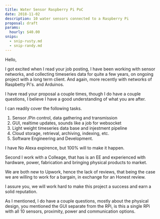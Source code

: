 ```yaml
---
title: Water Sensor Raspberry Pi PoC
date: 2018-11-02
description: 10 water sensors connected to a Raspberry Pi
proposal: draft
params:
  hourly: $40.00
snips:
  - snip-rusty.md
  - snip-randy.md
---
```


Hello, 

I got excited when I read your job posting, I have been working with
sensor networks, and collecting timeseries data for quite a few years,
on ongoing project with a long term client. And again, more
recently with networks of Raspbetty Pi's. and Arduinos. 

I have read your proposal a couple times, though I do have a couple
questions, I believe I have a good understanding of what you are
after. 

I can readily cover the following tasks.

1. Sensor /Pin control, data gathering and transmission
2. GUI, realtime updates, sounds like a job for websocket
3. Light weight timeseries data base and injestment pipeline
4. Cloud storage, retrieval, archiving, indexing, etc.
5. Software Engineering and Development.

I have No Alexa expirence, but 100% will to make it happen.

Second I work with a Colleage, that has is an EE and experienced with
hardware, power, fabrication and bringing physical products to market.

We are both new to Upwork, hence the lack of reviews, that being the
case we are willing to work for a bargain, in exchange for an Honest
review. 

I assure you, we will work hard to make this project a success and
earn a solid reputation.

As I mentioned, I do have a couple questions, mostly about the
physical design, you mentioned the GUI separate from the RPi, is this
a single RPi with all 10 sensors, proximity, power and communication
options. 



